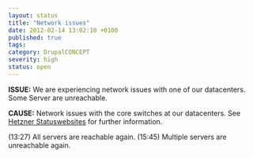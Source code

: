```yaml
---
layout: status
title: "Network issues"
date: 2012-02-14 13:02:10 +0100
published: true
tags:
category: DrupalCONCEPT
severity: high
status: open
---
```


**ISSUE:** We are experiencing network issues with one of our datacenters. Some
Server are unreachable.

**CAUSE:** Network issues with the core switches at our datacenters. See [Hetzner Statuswebsites](http://www.hetzner-status.de/en.html#351) for further information.

(13:27) All servers are reachable again.
(15:45) Multiple servers are unreachable again.
